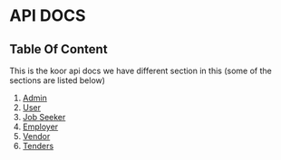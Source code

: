 # API DOCS

## Table Of Content

This is the koor api docs we have different section in this
(some of the sections are listed below)

1. [Admin](./admin/admin.md)
2. [User](./user/user.md)
3. [Job Seeker](./job-seeker/job-seeker.md)
4. [Employer](./employer/employer.md)
5. [Vendor](./vendor/vendor.md)
6. [Tenders](./tenders/tenders.md)
